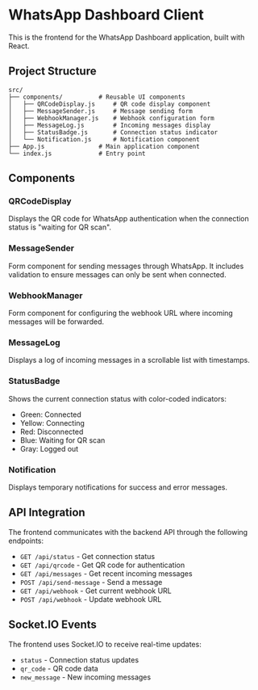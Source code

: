 # WhatsApp Dashboard Client

This is the frontend for the WhatsApp Dashboard application, built with React.

## Project Structure

```
src/
├── components/          # Reusable UI components
│   ├── QRCodeDisplay.js     # QR code display component
│   ├── MessageSender.js     # Message sending form
│   ├── WebhookManager.js    # Webhook configuration form
│   ├── MessageLog.js        # Incoming messages display
│   ├── StatusBadge.js       # Connection status indicator
│   └── Notification.js      # Notification component
├── App.js               # Main application component
└── index.js             # Entry point
```

## Components

### QRCodeDisplay
Displays the QR code for WhatsApp authentication when the connection status is "waiting for QR scan".

### MessageSender
Form component for sending messages through WhatsApp. It includes validation to ensure messages can only be sent when connected.

### WebhookManager
Form component for configuring the webhook URL where incoming messages will be forwarded.

### MessageLog
Displays a log of incoming messages in a scrollable list with timestamps.

### StatusBadge
Shows the current connection status with color-coded indicators:
- Green: Connected
- Yellow: Connecting
- Red: Disconnected
- Blue: Waiting for QR scan
- Gray: Logged out

### Notification
Displays temporary notifications for success and error messages.

## API Integration

The frontend communicates with the backend API through the following endpoints:

- `GET /api/status` - Get connection status
- `GET /api/qrcode` - Get QR code for authentication
- `GET /api/messages` - Get recent incoming messages
- `POST /api/send-message` - Send a message
- `GET /api/webhook` - Get current webhook URL
- `POST /api/webhook` - Update webhook URL

## Socket.IO Events

The frontend uses Socket.IO to receive real-time updates:

- `status` - Connection status updates
- `qr_code` - QR code data
- `new_message` - New incoming messages